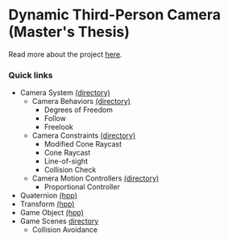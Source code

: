 # Dynamic Third-Person Camera (Master's Thesis)

Read more about the project [here](https://www.neesarg.me/dynamic-third-person-camera).

### Quick links
* Camera System [(directory)](Thesis/Dynamic%20Third-Person%20Camera/Code/Game/Potential%20Engine/Camera%20System/) 
	* Camera Behaviors [(directory)](Thesis/Dynamic%20Third-Person%20Camera/Code/Game/Potential%20Engine/Camera%20Behaviours/) 
		* Degrees of Freedom 
		* Follow 
		* Freelook 
	* Camera Constraints [(directory)](Thesis/Dynamic%20Third-Person%20Camera/Code/Game/Potential%20Engine/Camera%20Constrains/) 
		* Modified Cone Raycast
		* Cone Raycast
		* Line-of-sight
		* Collision Check
	* Camera Motion Controllers [(directory)](Thesis/Dynamic%20Third-Person%20Camera/Code/Game/Potential%20Engine/Motion%20Controllers/) 
		* Proportional Controller
* Quaternion [(hpp)](Engine/Code/Engine/Math/Quaternion.hpp)
* Transform [(hpp)](Engine/Code/Engine/Math/Transform.hpp)
* Game Object [(hpp)](Thesis/Dynamic%20Third-Person%20Camera/Code/Game/Potential%20Engine/GameObject.hpp)
* Game Scenes [directory](Thesis/Dynamic%20Third-Person%20Camera/Code/Game/Game%20States/) 
	* Collision Avoidance